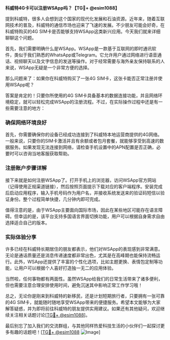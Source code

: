 **科威特4G卡可以注册WSApp吗？【TG💪+ @esim1088】**

提到科威特，很多人会想到这个国家的现代化发展和石油资源。近年来，随着互联网技术的普及，科威特的通信市场也迎来了飞速的发展。不少朋友可能会好奇，在科威特购买的4G SIM卡是否能够支持WSApp这类新兴应用。今天我们就来详细聊聊这个问题。

首先，我们需要明确什么是WSApp。WSApp是一款基于互联网的即时通讯软件，类似于我们熟悉的WhatsApp或Telegram。它允许用户通过网络进行语音通话、视频聊天以及文字信息的发送等操作。对于经常需要与海外亲友保持联系的人来说，WSApp无疑是一个非常方便的选择。

那么问题来了：如果你在科威特购买了一张4G SIM卡，这张卡能否正常注册并使用WSApp呢？

答案是肯定的！只要你所使用的4G SIM卡具备基本的数据连接功能，并且网络环境稳定，就可以轻松完成WSApp的注册流程。不过，在实际操作过程中还是有一些需要注意的地方：

### 确保网络环境良好

首先，你需要确保你的设备已经成功连接到了科威特本地运营商提供的4G网络。一般来说，只要你的SIM卡激活并且有余额或者包月套餐，就能够享受到高速的数据服务。如果发现无法连接到网络，请检查手机设置中的APN配置是否正确，必要时可以咨询当地客服获取帮助。

### 注册账户步骤详解

接下来就是如何注册WSApp了。打开手机上的浏览器，访问WSApp官方网站（记得使用正规渠道链接），然后按照页面提示下载对应的客户端程序。安装完成后启动应用程序，输入手机号码作为用户名，并接收系统发送来的验证码短信以验证身份。整个过程简单快捷，几分钟内即可完成。

值得注意的是，由于WSApp主要面向国际市场，因此在某些地区可能存在语言障碍。但幸运的是，该平台支持多国语言界面切换功能，用户可以根据自身需求自由选择适合自己的版本。

### 实际体验分享

许多已经在科威特长期居住的朋友都表示，他们对WSApp的表现感到非常满意。无论是通话质量还是消息传递速度都非常出色，尤其是在高峰期也能保持流畅运行。此外，WSApp还提供了丰富的个性化选项，比如主题更换、表情包定制等功能，让用户可以根据个人喜好打造独一无二的应用体验。

当然啦，任何事物都有两面性。虽然WSApp给我们的日常生活带来了诸多便利，但也需要注意合理安排使用时间，避免沉迷其中影响正常工作学习哦！

总之，无论你是刚来到科威特的新移民，还是计划短期旅行者，只要拥有一张可靠的4G SIM卡，就能随时随地享受WSApp带来的便捷服务。希望本文能够为大家解答疑惑，并为即将前往科威特的朋友提供实用建议。如果还有其他疑问，欢迎继续关注相关话题讨论[[TG💪+ @esim1088](https://t.me/s/esim1088)]。

最后别忘了加入我们的交流群组，与其他同样热爱科技生活的小伙伴们一起探讨更多有趣的话题吧！[[TG💪+ @esim1088](https://t.me/s/esim1088) ![Image](https://i.postimg.cc/4NQfJmqS/Snipaste-2025-05-13-00-14-12.png)]